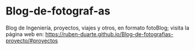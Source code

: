# Blog-de-fotograf-as
Blog de Ingeniería, proyectos, viajes y otros, en formato fotoBlog; visita la página web en: https://ruben-duarte.github.io/Blog-de-fotografias-proyecto/#proyectos
